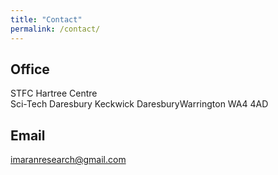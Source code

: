 ```yaml
---
title: "Contact"
permalink: /contact/
---
```


## Office

STFC Hartree Centre <br>
Sci-Tech Daresbury
Keckwick 
Daresbury​​​
Warrington
WA4 4AD
## Email

[imaranresearch@gmail.com](mailto:imaranresearch@gmail.com)
